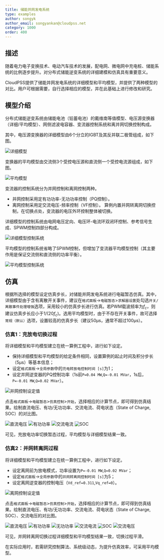 ```yaml
---
title: 储能并网发电系统
type: examples
author: songyk
author_email: songyankan@cloudpss.net
category: 1000
order: 400
---
```


## 描述
随着电力电子变换技术、电动汽车技术的发展，配电网、微电网中充电桩、储能系统的比例逐步提升。对分布式储能逆变系统的详细建模和仿真具有重要意义。

CloudPSS提供了储能并网发电系统的详细模型和平均模型，并提供了两种模型的对比。用户可根据需要，自行选择相应的模型，并在此基础上进行修改和研究。

## 模型介绍

分布式储能逆变系统由储能电池（铅蓄电池）的戴维南等值模型、电压源变换器（详细/平均模型）、网侧滤波电容器、变流器控制系统和离并网切换控制构成。

其中，电压源变换器的详细模型由6个分立的IGBT及其反并联二极管组成，如下图。

![详细模型](BESS/BESS.png)

变换器的平均模型由交流侧3个受控电压源和直流侧一个受控电流源组成，如下图。

![平均模型](BESS/BESS_avm.png)

变流器的控制系统分为并网控制和离网控制两种。
* 并网控制采用定有功功率-无功功率控制（PQ控制）。
* 离网控制采用定交流电压-频率控制（VF控制）。
算例内置并网转离网切换控制，在切换点处，变流器的电压外环控制整体被切换。

详细模型的控制系统由电网电压定向、电压环-电流环双闭环控制、参考信号生成、SPWM控制四部分构成。

![详细模型控制系统](BESS/BESS_ctrl.png)

平均模型的控制系统省略了SPWM控制，但增加了变流器平均模型控制（其主要作用是保证交流侧和直流侧的功率平衡）。

![平均模型控制系统](BESS/BESS_avm_ctrl.png)

## 仿真

根据所选择的模型设定仿真步长，对储能并网发电系统进行电磁暂态仿真。其中，详细模型由于含有离散开关事件，建议在`格式面板`->`电磁暂态`>`求解器设置`处勾选`开关/离散事件处理增强`选项，采用较小的仿真步长进行仿真。若PWM载波频率为$f_c$，则建议仿真步长应小于$1/({20f_c})$。选用平均模型时，由于不存在开关事件，故可选择`常规（默认）`选项，设置较高的仿真步长（建议50μs，通常不超过100μs）。 

### 仿真1：充放电切换过程

将详细模型和平均模型建立在统一算例工程中，进行如下设定。
* 保持详细模型和平均模型的给定条件相同，设置算例的起止时间及积分步长（5μs）等基本信息；
* 设定`格式面板`->`全局参数`中的`充电转放电控制时间 [s]`为1；
* 设定并网逆变器的PQ控制功率（1s前`P=0.04 MW`,`Q=-0.01 MVar`，1s后，`P=-0.01 MW`,`Q=0.02 MVar`）。

![并网控制设定值](BESS/BESS_PQctrl.png)

点击`格式面板`->`电磁暂态`>`仿真控制`>`开始`，选择相应的计算节点，即可得到仿真结果。绘制直流电压、有功/无功功率、交流电流、荷电状态（State of Charge, SOC）的对比图。

![直流电压](BESS/BESS_udc_sim1.png)
![有功功率](BESS/BESS_p_sim1.png)
![交流电流](BESS/BESS_iac_sim1.png)
![SOC](BESS/BESS_soc_sim1.png)

可见，充放电功率切换暂态过程，平均模型与详细模型结果一致。

### 仿真2：并网转离网过程

将详细模型和平均模型建立在统一算例工程中，进行如下设定。
* 设定离网前为放电模式，功率设置为`P=-0.01 MW`,`Q=0.02 MVar`；
* 设定`格式面板`->`全局参数`中的`并网转离网控制时间 [s]`为5；
* 设定离网逆变器的控制电压（`Vd_ref=0.311`,`Vq_ref=0`）。

![离网控制设定值](BESS/BESS_VFctrl.png)

点击`格式面板`->`电磁暂态`>`仿真控制`>`开始`，选择相应的计算节点，即可得到仿真结果。绘制直流电压、有功/无功功率、交流电流、荷电状态（State of Charge, SOC）、交流电压的对比图。

![直流电压](BESS/BESS_udc_sim2.png)
![有功功率](BESS/BESS_p_sim2.png)
![无功功率](BESS/BESS_q_sim2.png)
![交流电流](BESS/BESS_iac_sim2.png)
![SOC](BESS/BESS_soc_sim2.png)
![交流电压](BESS/BESS_uac_sim2.png)

可见，并网转离网切换过程详细模型和平均模型结果一致，切换过程平滑。

在实际应用时，若需研究控制算法、系统级动态，为提升仿真效率，可采用平均模型。